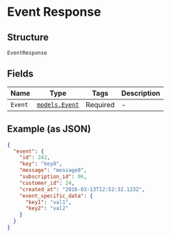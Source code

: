 
# Event Response

## Structure

`EventResponse`

## Fields

| Name | Type | Tags | Description |
|  --- | --- | --- | --- |
| `Event` | [`models.Event`](../../doc/models/event.md) | Required | - |

## Example (as JSON)

```json
{
  "event": {
    "id": 242,
    "key": "key0",
    "message": "message0",
    "subscription_id": 96,
    "customer_id": 24,
    "created_at": "2016-03-13T12:52:32.123Z",
    "event_specific_data": {
      "key1": "val1",
      "key2": "val2"
    }
  }
}
```

